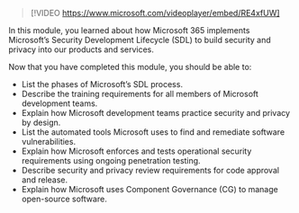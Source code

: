 >[!VIDEO https://www.microsoft.com/videoplayer/embed/RE4xfUW]

In this module, you learned about how Microsoft 365 implements Microsoft’s Security Development Lifecycle (SDL) to build security and privacy into our products and services.

Now that you have completed this module, you should be able to:

- List the phases of Microsoft’s SDL process.
- Describe the training requirements for all members of Microsoft development teams.
- Explain how Microsoft development teams practice security and privacy by design.
- List the automated tools Microsoft uses to find and remediate software vulnerabilities.
- Explain how Microsoft enforces and tests operational security requirements using ongoing penetration testing.
- Describe security and privacy review requirements for code approval and release.
- Explain how Microsoft uses Component Governance (CG) to manage open-source software.
